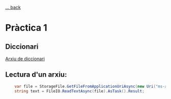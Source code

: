 [ ... back  ](../README.md)

# Pràctica 1

## Diccionari

[Arxiu de diccionari](dictionary_english.txt)

## Lectura d'un arxiu:



```c#
	var file = StorageFile.GetFileFromApplicationUriAsync(new Uri("ms-appx:///Assets/dictionary_english.txt")).AsTask().Result;
	string text = FileIO.ReadTextAsync(file).AsTask().Result;
 ```
 